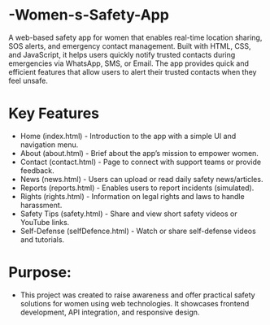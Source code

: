 # -Women-s-Safety-App
A web-based safety app for women that enables real-time location sharing, SOS alerts, and emergency contact management. Built with HTML, CSS, and JavaScript, it helps users quickly notify trusted contacts during emergencies via WhatsApp, SMS, or Email.
The app provides quick and efficient features that allow users to alert their trusted contacts when they feel unsafe.


# Key Features
- Home (index.html)	- Introduction to the app with a simple UI and navigation menu.
- About (about.html) - Brief about the app’s mission to empower women.
- Contact (contact.html) - Page to connect with support teams or provide feedback.
- News (news.html) - Users can upload or read daily safety news/articles.
- Reports (reports.html) - Enables users to report incidents (simulated).
- Rights (rights.html) - Information on legal rights and laws to handle harassment.
- Safety Tips (safety.html) -	Share and view short safety videos or YouTube links.
- Self-Defense (selfDefence.html) -	Watch or share self-defense videos and tutorials.


# Purpose:

- This project was created to raise awareness and offer practical safety solutions for women using web technologies. It showcases frontend development, API integration, and responsive design.
